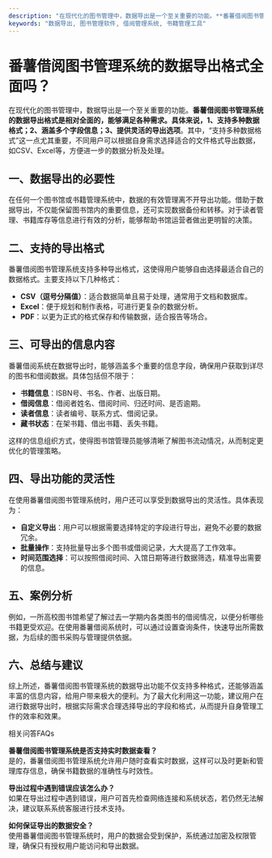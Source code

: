 ```yaml
---
description: "在现代化的图书管理中，数据导出是一个至关重要的功能。**番薯借阅图书管理系统的数据导出格式是相对全面的，能够满足各种需求。具体来说，1、支持多种数据格式；2、涵盖多个字段信息；3、提供灵活的导出选项**。其中，“支持多种数据格式”这一点尤其重要，不同用户可以根据自身需求选择适合的文件格式导出数据，如CSV、Excel等，方便进一步的数据分析及处理。"
keywords: "数据导出, 图书管理软件, 借阅管理系统, 书籍管理工具"
---
```

# 番薯借阅图书管理系统的数据导出格式全面吗？

在现代化的图书管理中，数据导出是一个至关重要的功能。**番薯借阅图书管理系统的数据导出格式是相对全面的，能够满足各种需求。具体来说，1、支持多种数据格式；2、涵盖多个字段信息；3、提供灵活的导出选项**。其中，“支持多种数据格式”这一点尤其重要，不同用户可以根据自身需求选择适合的文件格式导出数据，如CSV、Excel等，方便进一步的数据分析及处理。

## 一、数据导出的必要性

在任何一个图书馆或书籍管理系统中，数据的有效管理离不开导出功能。借助于数据导出，不仅能保留图书馆内的重要信息，还可实现数据备份和转移。对于读者管理、书籍库存等信息进行有效的分析，能够帮助书馆运营者做出更明智的决策。

## 二、支持的导出格式

番薯借阅图书管理系统支持多种导出格式，这使得用户能够自由选择最适合自己的数据格式。主要支持以下几种格式：

- **CSV（逗号分隔值）**：适合数据简单且易于处理，通常用于文档和数据库。
- **Excel**：便于规划和制作表格，可进行更复杂的数据分析。
- **PDF**：以更为正式的格式保存和传输数据，适合报告等场合。

## 三、可导出的信息内容

番薯借阅系统在数据导出时，能够涵盖多个重要的信息字段，确保用户获取到详尽的图书和借阅数据。具体包括但不限于：

- **书籍信息**：ISBN号、书名、作者、出版日期。
- **借阅信息**：借阅者姓名、借阅时间、归还时间、是否逾期。
- **读者信息**：读者编号、联系方式、借阅记录。
- **藏书状态**：在架书籍、借出书籍、丢失书籍。

这样的信息组织方式，使得图书馆管理员能够清晰了解图书流动情况，从而制定更优化的管理策略。

## 四、导出功能的灵活性

在使用番薯借阅图书管理系统时，用户还可以享受到数据导出的灵活性。具体表现为：

- **自定义导出**：用户可以根据需要选择特定的字段进行导出，避免不必要的数据冗余。
- **批量操作**：支持批量导出多个图书或借阅记录，大大提高了工作效率。
- **时间范围选择**：可以按照借阅时间、入馆日期等进行数据筛选，精准导出需要的信息。

## 五、案例分析

例如，一所高校图书馆希望了解过去一学期内各类图书的借阅情况，以便分析哪些书籍更受欢迎。在使用番薯借阅系统时，可以通过设置查询条件，快速导出所需数据，为后续的图书采购与管理提供依据。

## 六、总结与建议

综上所述，番薯借阅图书管理系统的数据导出功能不仅支持多种格式，还能够涵盖丰富的信息内容，给用户带来极大的便利。为了最大化利用这一功能，建议用户在进行数据导出时，根据实际需求合理选择导出的字段和格式，从而提升自身管理工作的效率和效果。

相关问答FAQs

**番薯借阅图书管理系统是否支持实时数据查看？**  
是的，番薯借阅图书管理系统允许用户随时查看实时数据，这样可以及时更新和管理库存信息，确保书籍数据的准确性与时效性。

**导出过程中遇到错误应该怎么办？**  
如果在导出过程中遇到错误，用户可首先检查网络连接和系统状态，若仍然无法解决，建议联系系统客服进行技术支持。

**如何保证导出的数据安全？**  
使用番薯借阅图书管理系统时，用户的数据会受到保护，系统通过加密及权限管理，确保只有授权用户能访问和导出数据。
